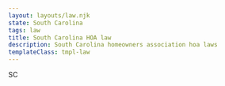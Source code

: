 ```yaml
---
layout: layouts/law.njk
state: South Carolina
tags: law
title: South Carolina HOA law
description: South Carolina homeowners association hoa laws
templateClass: tmpl-law
---
```


SC